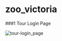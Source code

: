 # zoo_victoria




###1 Tour Login Page

![tour-login_page](https://user-images.githubusercontent.com/65063305/167747046-f34082a0-8233-4b1c-b3eb-7598dd6ec9ff.jpg)
